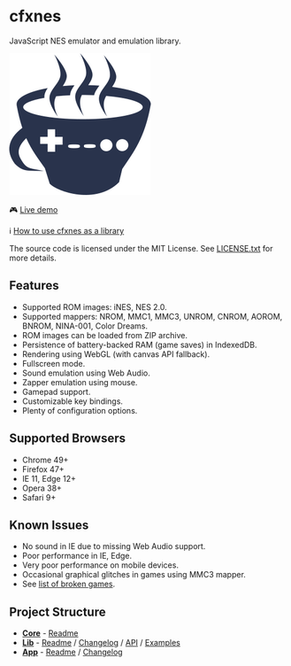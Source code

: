 # cfxnes

JavaScript NES emulator and emulation library.

![cfxnes logo](logo.png)

:video_game: [Live demo](https://cfxnes.herokuapp.com)

:information_source: [How to use cfxnes as a library](lib)

The source code is licensed under the MIT License.
See [LICENSE.txt](LICENSE.txt) for more details.

## Features

- Supported ROM images: iNES, NES 2.0.
- Supported mappers: NROM, MMC1, MMC3, UNROM, CNROM, AOROM, BNROM, NINA-001, Color Dreams.
- ROM images can be loaded from ZIP archive.
- Persistence of battery-backed RAM (game saves) in IndexedDB.
- Rendering using WebGL (with canvas API fallback).
- Fullscreen mode.
- Sound emulation using Web Audio.
- Zapper emulation using mouse.
- Gamepad support.
- Customizable key bindings.
- Plenty of configuration options.

## Supported Browsers

- Chrome 49+
- Firefox 47+
- IE 11, Edge 12+
- Opera 38+
- Safari 9+

## Known Issues

- No sound in IE due to missing Web Audio support.
- Poor performance in IE, Edge.
- Very poor performance on mobile devices.
- Occasional graphical glitches in games using MMC3 mapper.
- See [list of broken games](broken-games.md).

## Project Structure

- **[Core](core)** - [Readme](core/README.md)
- **[Lib](lib)** - [Readme](lib/README.md) / [Changelog](lib/CHANGELOG.md) / [API](lib/API.md) / [Examples](lib/examples)
- **[App](app)** - [Readme](app/README.md) / [Changelog](app/CHANGELOG.md)
